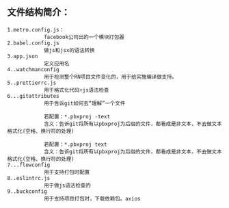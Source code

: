 ## 文件结构简介：
	1.metro.config.js：
				facebook公司出的一个模块打包器
	2.babel.config.js
				做js和jsx的语法转换
	3.app.json
				定义应用名
	4..watchmanconfig
				用于检测整个RN项目文件变化的，用于给实施编译做支持。
	5..prettierrc.js
				用于格式化代码+js语法检查
	6...gitattributes
				用于告诉git如何去“理解”一个文件

				若配置：*.pbxproj -text
				含义：告诉git将所有以pbxproj为后缀的文件，都看成是非文本，不去做文本格式化(空格、换行符的处理)

				若配置：*.pbxproj text
				含义：告诉git将所有以pbxproj为后缀的文件，都看成是非文本，不去做文本格式化(空格、换行符的处理)
	7...flowconfig
				用于支持打包时配置
	8..eslintrc.js
				用于做js语法检查的
	9..buckconfig
				用于支持项目打包时，下载依赖包。axios
